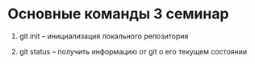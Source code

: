 # Основные команды 3 семинар

1. git init – инициализация локального репозитория

2. git status – получить информацию от git о его текущем состоянии

